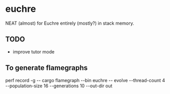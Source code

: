 # euchre
NEAT (almost) for Euchre entirely (mostly?) in stack memory.

## TODO
- improve tutor mode

## To generate flamegraphs
perf record -g -- cargo flamegraph --bin euchre -- evolve --thread-count 4 --population-size 16 --generations 10 --out-dir out
